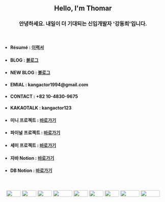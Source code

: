 <h2 align="center">Hello, I'm Thomar</h2>
<h3 align="center">안녕하세요. 내일이 더 기대되는 신입개발자 '강동희'입니다.</h3>
<br>
<ul>
  <li><h4>Résumé  : <a href="https://kangactor123.notion.site/d186f98558964b4db6e0b08d33292508"> 이력서 </a></h4></li>
  <li><h4>BLOG : <a href="https://blog.naver.com/kangactor123"> 블로그 </a></h4></li>
  <li><h4>NEW BLOG : <a href="https://velog.io/@kangactor123"> 블로그 </a></h4></li>
  <li><h4>EMIAL : kangactor1994@gmail.com </h4></li>
  <li><h4>CONTACT : +82 10-4830-9675 </h4></li>
  <li><h4>KAKAOTALK : kangactor123 </h4></li>
  <li><h4>미니 프로젝트 : <a href="https://github.com/kangactor123/FoodBTI">바로가기</a></h4></li>
  <li><h4>파이널 프로젝트 : <a href="https://github.com/kangactor123/FInal_Project">바로가기</a></h4></li>
  <li><h4>세미 프로젝트 : <a href="https://github.com/kangactor123/SemiProject">바로가기</a></h4></li>
  <li><h4>자바 Notion : <a href="https://kangactor123.notion.site/Java-458c13e7715549a7b7cb36313c7393c4">바로가기</a></h4></li>
  <li><h4>DB Notion : <a href="https://kangactor123.notion.site/SQL-edacf836e7a14f7bbbb61ce74af6abed">바로가기</a></h4></li>
</ul>
<br>
<br>
<div align="center">
<img src="https://img.shields.io/badge/JAVA-007396?style=for-the-badge&logo=java&logoColor=white" width="45" height="20"> 
<img src="https://img.shields.io/badge/oracle-F80000?style=for-the-badge&logo=oracle&logoColor=white" width="45" height="20"> 
<img src="https://img.shields.io/badge/mysql-4479A1?style=for-the-badge&logo=mysql&logoColor=white" width="45" height="20"> 
<img src="https://img.shields.io/badge/javascript-F7DF1E?style=for-the-badge&logo=javascript&logoColor=black" width="60" height="20"> 
<img src="https://img.shields.io/badge/jquery-0769AD?style=for-the-badge&logo=jquery&logoColor=white" width="45" height="20">
<img src="https://img.shields.io/badge/html-E34F26?style=for-the-badge&logo=html5&logoColor=white" width="45" height="20"> 
<img src="https://img.shields.io/badge/css-1572B6?style=for-the-badge&logo=css3&logoColor=white" width="45" height="20"> 
<img src="https://img.shields.io/badge/bootstrap-7952B3?style=for-the-badge&logo=bootstrap&logoColor=white" width="60" height="20"> 
<img src="https://img.shields.io/badge/github-181717?style=for-the-badge&logo=github&logoColor=white" width="60" height="20">
</div>
